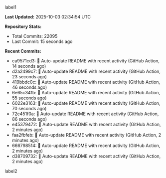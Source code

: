 
label1 
<!-- ACTIVITY_START -->
**Last Updated:** 2025-10-03 02:34:54 UTC

**Repository Stats:**
- Total Commits: 22095
- Last Commit: 15 seconds ago

**Recent Commits:**
- ca9571cd3: 🤖 Auto-update README with recent activity (GitHub Action, 14 seconds ago)
- d2a2499c7: 🤖 Auto-update README with recent activity (GitHub Action, 23 seconds ago)
- 419bbdc0c: 🤖 Auto-update README with recent activity (GitHub Action, 46 seconds ago)
- 6e65c341b: 🤖 Auto-update README with recent activity (GitHub Action, 55 seconds ago)
- 6022e3163: 🤖 Auto-update README with recent activity (GitHub Action, 70 seconds ago)
- 72c451f0a: 🤖 Auto-update README with recent activity (GitHub Action, 86 seconds ago)
- e45379472: 🤖 Auto-update README with recent activity (GitHub Action, 2 minutes ago)
- faa2fbfeb: 🤖 Auto-update README with recent activity (GitHub Action, 2 minutes ago)
- 666798514: 🤖 Auto-update README with recent activity (GitHub Action, 2 minutes ago)
- d38709732: 🤖 Auto-update README with recent activity (GitHub Action, 2 minutes ago)
<!-- ACTIVITY_END -->

label2
